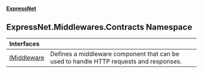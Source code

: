 #### [ExpressNet](ExpressNet.md 'ExpressNet')

## ExpressNet.Middlewares.Contracts Namespace

| Interfaces | |
| :--- | :--- |
| [IMiddleware](ExpressNet.Middlewares.Contracts.IMiddleware.md 'ExpressNet.Middlewares.Contracts.IMiddleware') | Defines a middleware component that can be used to handle HTTP requests and responses. |
